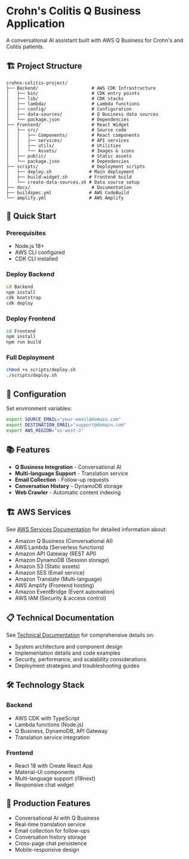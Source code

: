 # Crohn's Colitis Q Business Application

A conversational AI assistant built with AWS Q Business for Crohn's and Colitis patients.

## 🏗️ Project Structure

```
crohns-colitis-project/
├── Backend/                    # AWS CDK Infrastructure
│   ├── bin/                    # CDK entry points
│   ├── lib/                    # CDK stacks
│   ├── lambda/                 # Lambda functions
│   ├── config/                 # Configuration
│   ├── data-sources/           # Q Business data sources
│   └── package.json            # Dependencies
├── Frontend/                   # React Widget
│   ├── src/                    # Source code
│   │   ├── Components/         # React components
│   │   ├── services/           # API services
│   │   ├── utils/              # Utilities
│   │   └── Assets/             # Images & icons
│   ├── public/                 # Static assets
│   └── package.json            # Dependencies
├── scripts/                    # Deployment scripts
│   ├── deploy.sh              # Main deployment
│   ├── build-widget.sh        # Frontend build
│   └── create-data-sources.sh # Data source setup
├── docs/                       # Documentation
├── buildspec.yml              # AWS CodeBuild
└── amplify.yml                # AWS Amplify
```

## 🚀 Quick Start

### Prerequisites
- Node.js 18+
- AWS CLI configured
- CDK CLI installed

### Deploy Backend
```bash
cd Backend
npm install
cdk bootstrap
cdk deploy
```

### Deploy Frontend
```bash
cd Frontend
npm install
npm run build
```

### Full Deployment
```bash
chmod +x scripts/deploy.sh
./scripts/deploy.sh
```

## 🔧 Configuration

Set environment variables:
```bash
export SOURCE_EMAIL="your-email@domain.com"
export DESTINATION_EMAIL="support@domain.com"
export AWS_REGION="us-west-2"
```

## 📚 Features

- **Q Business Integration** - Conversational AI
- **Multi-language Support** - Translation service
- **Email Collection** - Follow-up requests
- **Conversation History** - DynamoDB storage
- **Web Crawler** - Automatic content indexing

## 🏗️ AWS Services

See [AWS Services Documentation](docs/AWS_SERVICES.md) for detailed information about:
- Amazon Q Business (Conversational AI)
- AWS Lambda (Serverless functions)
- Amazon API Gateway (REST API)
- Amazon DynamoDB (Session storage)
- Amazon S3 (Static assets)
- Amazon SES (Email service)
- Amazon Translate (Multi-language)
- AWS Amplify (Frontend hosting)
- Amazon EventBridge (Event automation)
- AWS IAM (Security & access control)

## 📋 Technical Documentation

See [Technical Documentation](docs/TECHNICAL_DOCUMENTATION.md) for comprehensive details on:
- System architecture and component design
- Implementation details and code examples
- Security, performance, and scalability considerations
- Deployment strategies and troubleshooting guides

## 🛠️ Technology Stack

### Backend
- AWS CDK with TypeScript
- Lambda functions (Node.js)
- Q Business, DynamoDB, API Gateway
- Translation service integration

### Frontend
- React 18 with Create React App
- Material-UI components
- Multi-language support (i18next)
- Responsive chat widget

## 📖 Production Features

- Conversational AI with Q Business
- Real-time translation service
- Email collection for follow-ups
- Conversation history storage
- Cross-page chat persistence
- Mobile-responsive design